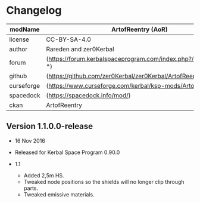 ﻿# Changelog  
  
| modName    | ArtofReentry (AoR)                                              |
| ---------- | --------------------------------------------------------------- |
| license    | CC-BY-SA-4.0                                                    |
| author     | Rareden and zer0Kerbal                                          |
| forum      | (https://forum.kerbalspaceprogram.com/index.php?/topic/89638-*) |
| github     | (https://github.com/zer0Kerbal/zer0Kerbal/ArtofReentry)         |
| curseforge | (https://www.curseforge.com/kerbal/ksp-mods/ArtofReentry)       |
| spacedock  | (https://spacedock.info/mod/)                                   |
| ckan       | ArtofReentry                                                    |

## Version 1.1.0.0-release

* 16 Nov 2016
* Released for Kerbal Space Program 0.90.0

* 1.1
  * Added 2,5m HS.
  * Tweaked node positions so the shields will no longer clip through parts.
  * Tweaked emissive materials.

<!-- CC BY-NC-ND 3.0 Unported zer0Kerbal -->
